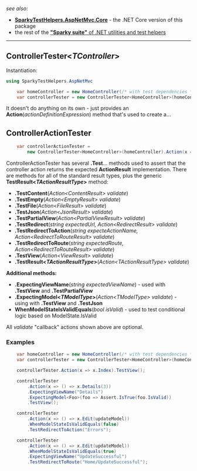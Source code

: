 _see also_:
* **[SparkyTestHelpers.AspNetMvc.Core](https://www.nuget.org/packages/SparkyTools.AutoMapper)** - the .NET Core version of this package
* the rest of the [**"Sparky suite"** of .NET utilities and test helpers](https://www.nuget.org/profiles/BrianSchroer)
---
## ControllerTester<*TController*>

Instantiation:
```csharp
using SparkyTestHelpers.AspNetMvc
```

```csharp
    var homeController = new HomeController(/* with test dependencies */);
    var controllerTester = new ControllerTester<HomeController>(homeController);
```

It doesn't do anything on its own - just provides an **Action**(*actionDefinitionExpression*) method that's used to create a... 

## ControllerActionTester
```csharp
    var controllerActionTester = 
        new ControllerTester<HomeController>(homeController).Action(x => x.Index);
```

ControllerActionTester has several **.Test**... methods used to assert that the controller action returns the expected **ActionResult** implementation. There are methods for all of the standard result types, plus the generic **TestResult<*TActionResultType*>** method:

* **.TestContent**(*Action<*ContentResult*> validate*)
* **.TestEmpty**(*Action<*EmptyResult*> validate*)
* **.TestFile**(*Action<*FileResult*> validate*)
* **.TestJson**(*Action<*JsonResult*> validate*)
* **.TestPartialView**(*Action<*PartialViewResult*> validate*)
* **.TestRedirect**(*string expectedUrl, Action<*RedirectResult*> validate*)
* **.TestRedirectToAction**(*string expecteActionName, Action<*RedirectToRouteResult*> validate*)
* **.TestRedirectToRoute**(*string expectedRoute, Action<*RedirectToRouteResult*> validate*)
* **.TestView**(*Action<*ViewResult*> validate*)
* **.TestResult<*TActionResultType*>**(*Action<*TActionResultType*> validate*)

**Additional methods:**
* **.ExpectingViewName**(*string expectedViewName*) - used with **.TestView** and **.TestPartialView**
* **.ExpectingModel<*TModelType*>**(*Action<*TModelType*> validate*) - using with **.TestView** and **.TestJson**
* **WhenModelStateIsValidEquals**(*bool isValid*) - used to test conditional logic based on ModelState.IsValid

All *validate* "callback" actions shown above are optional.

### Examples

```csharp
    var homeController = new HomeController(/* with test dependencies */);
    var controllerTester = new ControllerTester<HomeController>(homeController);

    controllerTester.Action(x => x.Index).TestView();

    controllerTester
        .Action(x => () => x.Details(3))
        .ExpectingViewName("Details")
        .ExpectingModel<Foo>(foo => Assert.IsTrue(foo.IsValid))
        .TestView();

    controllerTester
        .Action(x => () => x.Edit(updateModel))
        .WhenModelStateIsValidEquals(false)
        .TestRedirectToAction("Errors");

    controllerTester
        .Action(x => () => x.Edit(updateModel))
        .WhenModelStateIsValidEquals(true)
        .ExpectingViewName("UpdateSuccessful")
        .TestRedirectToRoute("Home/UpdateSuccessful");
```
